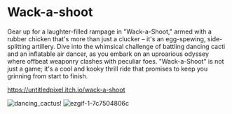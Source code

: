 # Wack-a-shoot
Gear up for a laughter-filled rampage in "Wack-a-Shoot," armed with a rubber chicken that's more than just a clucker – it's an egg-spewing, side-splitting artillery. Dive into the whimsical challenge of battling dancing cacti and an inflatable air dancer, as you embark on an uproarious odyssey where offbeat weaponry clashes with peculiar foes. "Wack-a-Shoot" is not just a game; it's a cool and kooky thrill ride that promises to keep you grinning from start to finish.

https://untitledpixel.itch.io/wack-a-shoot

![dancing_cactus](https://github.com/MethodCa/Wack-a-shoot/assets/15893276/e3d6f35d-3b47-4cf9-8eea-f68100cf3143)!
![ezgif-1-7c7504806c](https://github.com/MethodCa/Wack-a-shoot/assets/15893276/da09447d-40fb-45a6-b4f3-d5579485db71)
